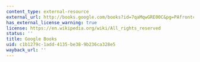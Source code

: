 ```yaml
---
content_type: external-resource
external_url: http://books.google.com/books?id=7qaMqwGRE00C&pg=PAfrontcover#v=onepage
has_external_license_warning: true
license: https://en.wikipedia.org/wiki/All_rights_reserved
status: ''
title: Google Books
uid: c1b1279c-1add-4135-be38-9b236ca328e5
wayback_url: ''
---
```

